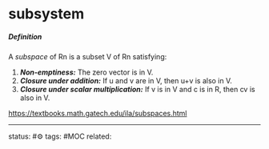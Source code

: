 # subsystem


##### Definition

A _subspace_ of Rn is a subset V of Rn satisfying:

1.  **_Non-emptiness:_** The zero vector is in V.
2.  **_Closure under addition:_** If u and v are in V, then u+v is also in V.
3.  **_Closure under scalar multiplication:_** If v is in V and c is in R, then cv is also in V.

https://textbooks.math.gatech.edu/ila/subspaces.html




---
status: #⚙️ 
tags: #MOC
related: 

